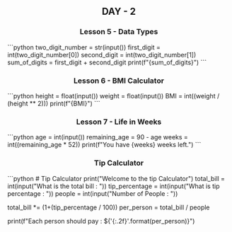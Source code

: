 <h2 style="text-align:center">DAY - 2</h2>  

<h3 style="text-align:center;">Lesson 5 - Data Types</h3>  
```python
two_digit_number = str(input())
first_digit = int(two_digit_number[0])
second_digit = int(two_digit_number[1])
sum_of_digits = first_digit + second_digit
print(f"{sum_of_digits}")
```
<h3 style="text-align:center;">Lesson 6 - BMI Calculator</h3>  
```python
height = float(input())
weight = float(input())
BMI = int((weight / (height ** 2)))
print(f"{BMI}")
```
<h3 style="text-align:center;">Lesson 7 - Life in Weeks</h3>  
```python
age = int(input())
remaining_age = 90 - age
weeks = int((remaining_age * 52))
print(f"You have {weeks} weeks left.")
```
<h3 style="text-align:center;">Tip Calculator</h3>  
```python
# Tip Calculator
print("Welcome to the tip Calculator")
total_bill = int(input("What is the total bill : "))
tip_percentage = int(input("What is tip percentage : "))
people = int(input("Number of People : "))

total_bill *= (1+(tip_percentage / 100))
per_person = total_bill / people

print(f"Each person should pay : ${'{:.2f}'.format(per_person)}")
```

